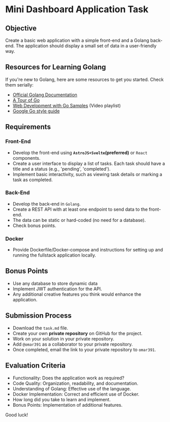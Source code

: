 # Mini Dashboard Application Task

## Objective

Create a basic web application with a simple front-end and a Golang back-end. The application should display a small set of data in a user-friendly way.

## Resources for Learning Golang

If you're new to Golang, here are some resources to get you started. Check them serially:

- [Official Golang Documentation](https://go.dev/doc/tutorial/getting-started)
- [A Tour of Go](https://tour.golang.org/)
- [Web Development with Go Samples](https://www.youtube.com/playlist?list=PLVEltXlEeWgkKucovAMCih4T0hQITxRX3) (Video playlist)
- [Google Go style guide](https://google.github.io/styleguide/go/)

## Requirements

### Front-End

- Develop the front-end using **`AstroJS+Svelte`(preferred)** or `React` components.
- Create a user interface to display a list of tasks. Each task should have a title and a status (e.g., 'pending', 'completed').
- Implement basic interactivity, such as viewing task details or marking a task as completed.

### Back-End

- Develop the back-end in `Golang`.
- Create a REST API with at least one endpoint to send data to the front-end.
- The data can be static or hard-coded (no need for a database).
- Check bonus points.

### Docker

- Provide Dockerfile/Docker-compose and instructions for setting up and running the fullstack application locally.

## Bonus Points

- Use any database to store dynamic data
- Implement JWT authentication for the API.
- Any additional creative features you think would enhance the application.

## Submission Process

- Download the `task.md` file.
- Create your own **private repository** on GitHub for the project.
- Work on your solution in your private repository.
- Add `@omar391` as a collaborator to your private repository.
- Once completed, email the link to your private repository to `omar391`.

## Evaluation Criteria

- Functionality: Does the application work as required?
- Code Quality: Organization, readability, and documentation.
- Understanding of Golang: Effective use of the language.
- Docker Implementation: Correct and efficient use of Docker.
- How long did you take to learn and implement.
- Bonus Points: Implementation of additional features.

Good luck!

